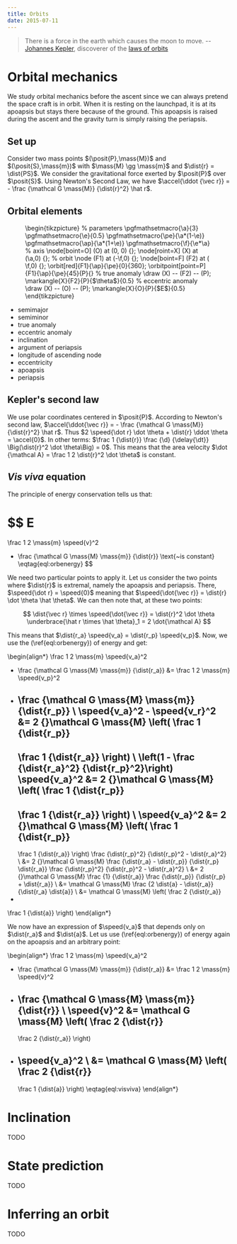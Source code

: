 ```yaml
---
title: Orbits
date: 2015-07-11
---
```


> There is a force in the earth which causes the moon to move.
-- [Johannes Kepler](https://en.wikipedia.org/wiki/Johannes_Kepler), discoverer
of the [laws of orbits
](https://en.wikipedia.org/wiki/Kepler%27s_laws_of_planetary_motion)

Orbital mechanics
=================

<note>
We study orbital mechanics before the ascent since we can always pretend the
space craft is in orbit. When it is resting on the launchpad, it is at its
apoapsis but stays there because of the ground. This apoapsis is raised during
the ascent and the gravity turn is simply raising the periapsis.
</note>


Set up
------

Consider two mass points $(\posit{P},\mass{M})$ and $(\posit{S},\mass{m})$ with
$\mass{M} \gg \mass{m}$ and $\dist{r} = \dist{PS}$. We consider the
gravitational force exerted by $\posit{P}$ over $\posit{S}$. Using Newton's
Second Law, we have $\accel{\ddot {\vec r}} = - \frac {\mathcal G \mass{M}}
{\dist{r}^2} \hat r$.


Orbital elements
----------------

<figure>
\begin{tikzpicture}
% parameters
\pgfmathsetmacro{\a}{3}
\pgfmathsetmacro{\e}{0.5}
\pgfmathsetmacro{\pe}{\a*(1-\e)}
\pgfmathsetmacro{\ap}{\a*(1+\e)}
\pgfmathsetmacro{\f}{\e*\a}
% axis
\node[boint=O] (O) at (0, 0) {};
\node[roint=X] (X) at (\a,0) {};
% orbit
\node          (F1) at (-\f,0) {};
\node[boint=F] (F2) at ( \f,0) {};
\orbit[red]{F1}{\ap}{\pe}{0}{360};
\orbitpoint[point=P]{F1}{\ap}{\pe}{45}{P}{}
% true anomaly
\draw (X) -- (F2) -- (P);
\markangle{X}{F2}{P}{$\theta$}{0.5}
% eccentric anomaly
\draw (X) -- (O) -- (P);
\markangle{X}{O}{P}{$E$}{0.5}
\end{tikzpicture}
</figure>

* semimajor
* semiminor
* true anomaly
* eccentric anomaly
* inclination
* argument of periapsis
* longitude of ascending node
* eccentricity
* apoapsis
* periapsis


Kepler's second law
-------------------

We use polar coordinates centered in $\posit{P}$. According to Newton's second
law, $\accel{\ddot{\vec r}} = - \frac {\mathcal G \mass{M}} {\dist{r}^2} \hat
r$. Thus $2 \speed{\dot r} \dot \theta + \dist{r} \ddot \theta = \accel{0}$. In
other terms: $\frac 1 {\dist{r}} \frac {\d} {\delay{\dt}} \Big(\dist{r}^2 \dot
\theta\Big) = 0$. This means that the area velocity $\dot {\mathcal A} = \frac
1 2 \dist{r}^2 \dot \theta$ is constant.


*Vis viva* equation
-------------------

The principle of energy conservation tells us that:

$$
E
=
\frac 1 2 \mass{m} \speed{v}^2
- \frac {\mathcal G \mass{M} \mass{m}} {\dist{r}}
\text{~is constant}
\eqtag{eql:orbenergy}
$$

We need two particular points to apply it. Let us consider the two points where
$\dist{r}$ is extremal, namely the apoapsis and periapsis. There, $\speed{\dot
r} = \speed{0}$ meaning that $\speed{\dot{\vec r}} = \dist{r} \dot \theta \hat
\theta$. We can then note that, at these two points:

$$
\dist{\vec r} \times \speed{\dot{\vec r}}
= \dist{r}^2 \dot \theta \underbrace{\hat r \times \hat \theta}_1
= 2 \dot{\mathcal A}
$$

This means that $\dist{r_a} \speed{v_a} = \dist{r_p} \speed{v_p}$. Now, we use
the (\ref{eql:orbenergy}) of energy and get:

\begin{align*}
\frac 1 2 \mass{m} \speed{v_a}^2
- \frac {\mathcal G \mass{M} \mass{m}} {\dist{r_a}}
&=
\frac 1 2 \mass{m} \speed{v_p}^2
- \frac {\mathcal G \mass{M} \mass{m}} {\dist{r_p}}
\\
\speed{v_a}^2 - \speed{v_r}^2
&=
2 {}\mathcal G \mass{M} \left(
	\frac 1 {\dist{r_p}}
	-
	\frac 1 {\dist{r_a}}
\right)
\\
\left(1 - \frac {\dist{r_a}^2} {\dist{r_p}^2}\right) \speed{v_a}^2
&=
2 {}\mathcal G \mass{M} \left(
	\frac 1 {\dist{r_p}}
	-
	\frac 1 {\dist{r_a}}
\right)
\\
\speed{v_a}^2
&=
2 {}\mathcal G \mass{M} \left(
	\frac 1 {\dist{r_p}}
	-
	\frac 1 {\dist{r_a}}
\right)
\frac {\dist{r_p}^2} {\dist{r_p}^2 - \dist{r_a}^2}
\\
&=
2 {}\mathcal G \mass{M}
\frac {\dist{r_a} - \dist{r_p}} {\dist{r_p} \dist{r_a}}
\frac {\dist{r_p}^2} {\dist{r_p}^2 - \dist{r_a}^2}
\\
&=
2 {}\mathcal G \mass{M}
\frac {1} {\dist{r_a}}
\frac {\dist{r_p}} {\dist{r_p} + \dist{r_a}}
\\
&=
\mathcal G \mass{M}
\frac {2 \dist{a} - \dist{r_a}} {\dist{r_a} \dist{a}}
\\
&=
\mathcal G \mass{M}
\left(
\frac 2 {\dist{r_a}}
-
\frac 1 {\dist{a}}
\right)
\end{align*}

We now have an expression of $\speed{v_a}$ that depends only on $\dist{r_a}$
and $\dist{a}$. Let us use (\ref{eql:orbenergy}) of energy again on the
apoapsis and an arbitrary point:

\begin{align*}
\frac 1 2 \mass{m} \speed{v_a}^2
- \frac {\mathcal G \mass{M} \mass{m}} {\dist{r_a}}
&=
\frac 1 2 \mass{m} \speed{v}^2
- \frac {\mathcal G \mass{M} \mass{m}} {\dist{r}}
\\
\speed{v}^2
&=
\mathcal G \mass{M} \left(
	\frac 2 {\dist{r}}
	-
	\frac 2 {\dist{r_a}}
\right)
+ \speed{v_a}^2
\\
&=
\mathcal G \mass{M} \left(
	\frac 2 {\dist{r}}
	-
	\frac 1 {\dist{a}}
\right)
\eqtag{eql:visviva}
\end{align*}



Inclination
===========

TODO



State prediction
================

TODO



Inferring an orbit
==================

TODO
